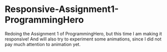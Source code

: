 # Responsive-Assignment1-ProgrammingHero

Redoing the Assignment 1 of ProgrammingHero, but this time I am making it responsive! And will also try to experiment some animations, since I did not pay much attention to animation yet.
